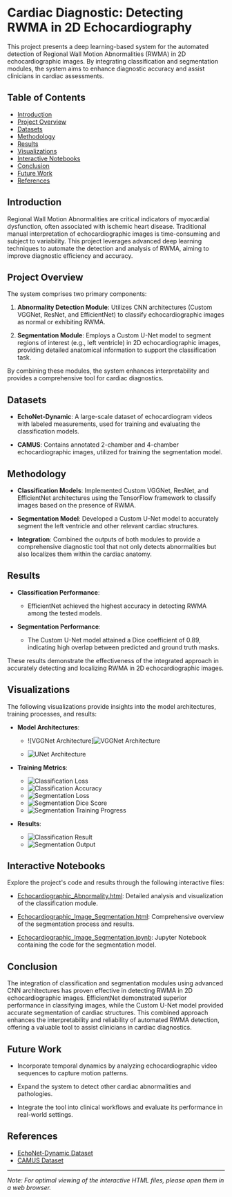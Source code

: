 # Cardiac Diagnostic: Detecting RWMA in 2D Echocardiography

This project presents a deep learning-based system for the automated detection of Regional Wall Motion Abnormalities (RWMA) in 2D echocardiographic images. By integrating classification and segmentation modules, the system aims to enhance diagnostic accuracy and assist clinicians in cardiac assessments.

## Table of Contents

- [Introduction](#introduction)
- [Project Overview](#project-overview)
- [Datasets](#datasets)
- [Methodology](#methodology)
- [Results](#results)
- [Visualizations](#visualizations)
- [Interactive Notebooks](#interactive-notebooks)
- [Conclusion](#conclusion)
- [Future Work](#future-work)
- [References](#references)

## Introduction

Regional Wall Motion Abnormalities are critical indicators of myocardial dysfunction, often associated with ischemic heart disease. Traditional manual interpretation of echocardiographic images is time-consuming and subject to variability. This project leverages advanced deep learning techniques to automate the detection and analysis of RWMA, aiming to improve diagnostic efficiency and accuracy.

## Project Overview

The system comprises two primary components:

1. **Abnormality Detection Module**: Utilizes CNN architectures (Custom VGGNet, ResNet, and EfficientNet) to classify echocardiographic images as normal or exhibiting RWMA.

2. **Segmentation Module**: Employs a Custom U-Net model to segment regions of interest (e.g., left ventricle) in 2D echocardiographic images, providing detailed anatomical information to support the classification task.

By combining these modules, the system enhances interpretability and provides a comprehensive tool for cardiac diagnostics.

## Datasets

- **EchoNet-Dynamic**: A large-scale dataset of echocardiogram videos with labeled measurements, used for training and evaluating the classification models.

- **CAMUS**: Contains annotated 2-chamber and 4-chamber echocardiographic images, utilized for training the segmentation model.

## Methodology

- **Classification Models**: Implemented Custom VGGNet, ResNet, and EfficientNet architectures using the TensorFlow framework to classify images based on the presence of RWMA.

- **Segmentation Model**: Developed a Custom U-Net model to accurately segment the left ventricle and other relevant cardiac structures.

- **Integration**: Combined the outputs of both modules to provide a comprehensive diagnostic tool that not only detects abnormalities but also localizes them within the cardiac anatomy.

## Results

- **Classification Performance**:
  - EfficientNet achieved the highest accuracy in detecting RWMA among the tested models.

- **Segmentation Performance**:
  - The Custom U-Net model attained a Dice coefficient of 0.89, indicating high overlap between predicted and ground truth masks.

These results demonstrate the effectiveness of the integrated approach in accurately detecting and localizing RWMA in 2D echocardiographic images.

## Visualizations

The following visualizations provide insights into the model architectures, training processes, and results:

- **Model Architectures**:
  - ![VGGNet Architecture]![VGGNet Architecture](https://github.com/user-attachments/assets/147ed695-3210-4c1d-b8e4-369dcc9748e0)

  - ![UNet Architecture](UNet%20Architecture.png)

- **Training Metrics**:
  - ![Classification Loss](loss%20echo.png)
  - ![Classification Accuracy](training%20echo.png)
  - ![Segmentation Loss](segment%20loss.png)
  - ![Segmentation Dice Score](segment%20dice.png)
  - ![Segmentation Training Progress](segment%20train.png)

- **Results**:
  - ![Classification Result](Result.png)
  - ![Segmentation Output](Segmentation.png)

## Interactive Notebooks

Explore the project's code and results through the following interactive files:

- [Echocardiographic_Abnormality.html](Echocardiographic_Abnormality.html): Detailed analysis and visualization of the classification module.

- [Echocardiographic_Image_Segmentation.html](Echocardiographic_Image_Segmentation.html): Comprehensive overview of the segmentation process and results.

- [Echocardiographic_Image_Segmentation.ipynb](Echocardiographic_Image_Segmentation.ipynb): Jupyter Notebook containing the code for the segmentation model.

## Conclusion

The integration of classification and segmentation modules using advanced CNN architectures has proven effective in detecting RWMA in 2D echocardiographic images. EfficientNet demonstrated superior performance in classifying images, while the Custom U-Net model provided accurate segmentation of cardiac structures. This combined approach enhances the interpretability and reliability of automated RWMA detection, offering a valuable tool to assist clinicians in cardiac diagnostics.

## Future Work

- Incorporate temporal dynamics by analyzing echocardiographic video sequences to capture motion patterns.

- Expand the system to detect other cardiac abnormalities and pathologies.

- Integrate the tool into clinical workflows and evaluate its performance in real-world settings.

## References

- [EchoNet-Dynamic Dataset](https://echonet.github.io/dynamic/)
- [CAMUS Dataset](https://www.creatis.insa-lyon.fr/Challenge/camus/)

---

*Note: For optimal viewing of the interactive HTML files, please open them in a web browser.*
